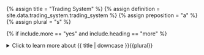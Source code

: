 <!-- TITLE AND DEFINITION starts -->

{% assign title = "Trading System" %}
{% assign definition = site.data.trading_system.trading_system %}
{% assign preposition = "a" %}
{% assign plural = "s" %}

<!--------------------------------------------- TITLE AND DEFINITION ends -->

{% if include.more == "yes" and include.heading == "more" %}
<details class='detailsCollapsible'><summary class='nobr'>Click to learn more about {{ title | downcase }}{{plural}}
</summary>
{% endif %}

{% if include.heading != "" and include.heading != "more" %}
{{include.heading}} {{title}}
{% endif %}

{% if include.icon != "no" %} 

{% if include.table == "yes" and include.icon != "no" %}
<table class='definitionTable'><tr><td>
{% endif %}

<img src='images/icons/{{include.icon}}{{ title | downcase | replace: " ", "-" }}.png' />

{% if include.table == "yes" and include.icon != "no" %}
</td><td>
{% endif %}

{% endif %}

{% if include.definition == "bold" %}
<strong>{{ definition }}</strong>
{% else %}
{% if include.definition != "no" %}
{{ definition }}
{% endif %}
{% endif %}

{% if include.table == "yes" and include.icon != "no" %}
</td></tr></table>
{% endif %}

{% if include.more == "yes" and include.content == "more" and include.heading != "more" %}
<details class='detailsCollapsible'><summary class='nobr'>Click to learn more about {{ title | downcase }}{{plural}}
</summary>
{% endif %}

{% if include.content != "no" %}

<!--------------------------------------------- CONTENT starts -->

In practical terms, a trading system is a hierarchical arrangement organizing the actionable aspects of your investment plan. The hierarchy contains definitions regarding any number of trading strategies, all sharing the same market, the same base asset, and the same initial capital.

You use a trading system to define strategies following the <a data-toggle="tooltip" data-original-title="{{site.data.concepts.superalgos_protocol}}">Superalgos Protocol</a>, splitting strategies into four stages: trigger, open, manage, and close.

The concept of describing strategies in phases is fundamental to the methodical aspect of the trading system, as it provides a framework to run every strategy with the same logic, which contributes to developing scalable trading systems that may grow to any number of strategies.

{% include important.html content="Changes made to trading systems shipping with the system may not be saved at the workspace level. If you wish to modify those hierarchies and use them in such modified versions, you need to clone them and modify the clone instead. To do this successfully, you need to learn more about [backups](suite-backups.html) and [clones](suite-clones.html)." %}

<!--------------------------------------------- CONTENT ends -->

{% endif %}

{% if include.more == "yes" and include.content != "more" and include.heading != "more" %}
<details class='detailsCollapsible'><summary class='nobr'>Click to learn more about {{ title | downcase }}{{plural}}
</summary>
{% endif %}

{% if include.adding != "" %}

{{include.adding}} Adding {{preposition}} {{title}} Node

<!--------------------------------------------- ADDING starts -->

To add a trading system, select *Add Trading System* on the workspace node menu. 

{% include tip.html content="You may work with as many trading systems as you wish" %}

<!-- ADDING ends -->

{% endif %}

{% if include.configuring != "" %}

{{include.configuring}} Configuring the {{title}}

<!-- CONFIGURING starts -->

XXXXXXXXXXXXXXXXXXXXXXXXXXXXXXXXXXXXXXXXXXXXXXXXXXXXXX

<!--------------------------------------------- CONFIGURING ends -->

{% endif %}

{% if include.starting != "" %}

{{include.starting}} Starting {{preposition}} {{title}}

<!--------------------------------------------- STARTING starts -->

XXXXXXXXXXXXXXXXXXXXXXXXXXXXXXXXXXXXXXXXXXXXXXXXXXXXXX

<!--------------------------------------------- STARTING ends -->

{% endif %}

{% if include.more == "yes" %}
</details>
{% endif %}